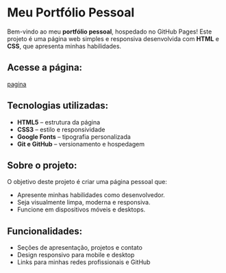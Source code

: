 # Meu Portfólio Pessoal

Bem-vindo ao meu **portfólio pessoal**, hospedado no GitHub Pages!
Este projeto é uma página web simples e responsiva desenvolvida com **HTML** e **CSS**, que apresenta minhas habilidades.

## Acesse a página:

[pagina](https://github.com/carvalho484)

## Tecnologias utilizadas:

* **HTML5** – estrutura da página
* **CSS3** – estilo e responsividade
* **Google Fonts** – tipografia personalizada
* **Git e GitHub** – versionamento e hospedagem

## Sobre o projeto:

O objetivo deste projeto é criar uma página pessoal que:

* Apresente minhas habilidades como desenvolvedor.
* Seja visualmente limpa, moderna e responsiva.
* Funcione em dispositivos móveis e desktops.

## Funcionalidades:

* Seções de apresentação, projetos e contato
* Design responsivo para mobile e desktop
* Links para minhas redes profissionais e GitHub

